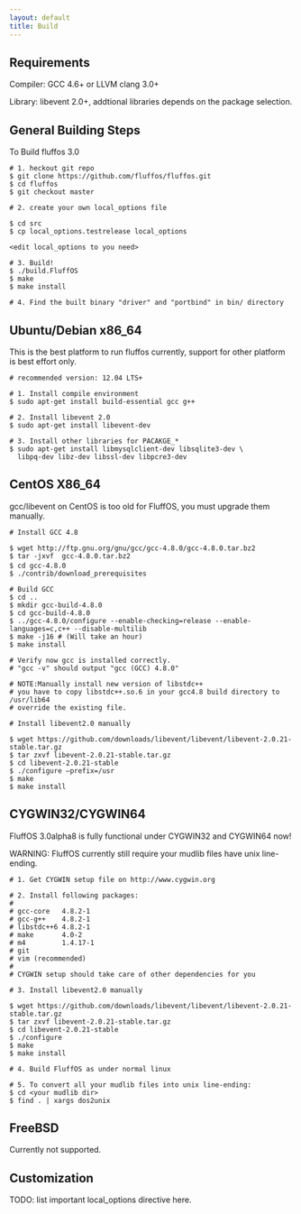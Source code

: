 ```yaml
---
layout: default
title: Build
---
```


Requirements
------------
Compiler: GCC 4.6+ or LLVM clang 3.0+

Library: libevent 2.0+, addtional libraries depends on the package selection.

General Building Steps
----------------------
To Build fluffos 3.0

    # 1. heckout git repo
    $ git clone https://github.com/fluffos/fluffos.git
    $ cd fluffos
    $ git checkout master

    # 2. create your own local_options file

    $ cd src
    $ cp local_options.testrelease local_options

    <edit local_options to you need>

    # 3. Build!
    $ ./build.FluffOS
    $ make
    $ make install

    # 4. Find the built binary "driver" and "portbind" in bin/ directory

Ubuntu/Debian x86_64
--------------------
This is the best platform to run fluffos currently, support for other platform
is best effort only.

    # recommended version: 12.04 LTS+

    # 1. Install compile environment
    $ sudo apt-get install build-essential gcc g++

    # 2. Install libevent 2.0
    $ sudo apt-get install libevent-dev

    # 3. Install other libraries for PACAKGE_*
    $ sudo apt-get install libmysqlclient-dev libsqlite3-dev \
      libpq-dev libz-dev libssl-dev libpcre3-dev

CentOS X86_64
-------------
gcc/libevent on CentOS is too old for FluffOS, you must upgrade them manually.

    # Install GCC 4.8

    $ wget http://ftp.gnu.org/gnu/gcc/gcc-4.8.0/gcc-4.8.0.tar.bz2
    $ tar -jxvf  gcc-4.8.0.tar.bz2
    $ cd gcc-4.8.0　
    $ ./contrib/download_prerequisites

    # Build GCC
    $ cd ..
    $ mkdir gcc-build-4.8.0
    $ cd gcc-build-4.8.0
    $ ../gcc-4.8.0/configure --enable-checking=release --enable-languages=c,c++ --disable-multilib
    $ make -j16 # (Will take an hour)
    $ make install

    # Verify now gcc is installed correctly.
    # "gcc -v" should output "gcc (GCC) 4.8.0"

    # NOTE:Manually install new version of libstdc++
    # you have to copy libstdc++.so.6 in your gcc4.8 build directory to /usr/lib64
    # override the existing file.

    # Install libevent2.0 manually

    $ wget https://github.com/downloads/libevent/libevent/libevent-2.0.21-stable.tar.gz
    $ tar zxvf libevent-2.0.21-stable.tar.gz
    $ cd libevent-2.0.21-stable
    $ ./configure –prefix=/usr
    $ make
    $ make install

CYGWIN32/CYGWIN64
-----------------
FluffOS 3.0alpha8 is fully functional under CYGWIN32 and CYGWIN64 now!

WARNING: FluffOS currently still require your mudlib files have unix line-ending.

    # 1. Get CYGWIN setup file on http://www.cygwin.org

    # 2. Install following packages:
    #
    # gcc-core   4.8.2-1
    # gcc-g++    4.8.2-1
    # libstdc++6 4.8.2-1
    # make       4.0-2
    # m4         1.4.17-1
    # git
    # vim (recommended)
    #
    # CYGWIN setup should take care of other dependencies for you

    # 3. Install libevent2.0 manually

    $ wget https://github.com/downloads/libevent/libevent/libevent-2.0.21-stable.tar.gz
    $ tar zxvf libevent-2.0.21-stable.tar.gz
    $ cd libevent-2.0.21-stable
    $ ./configure
    $ make
    $ make install

    # 4. Build FluffOS as under normal linux

    # 5. To convert all your mudlib files into unix line-ending:
    $ cd <your mudlib dir>
    $ find . | xargs dos2unix

FreeBSD
-------
Currently not supported.

Customization
-------------
TODO: list important local_options directive here.
